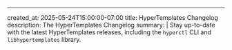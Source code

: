 ---
created_at: 2025-05-24T15:00:00-07:00
title: HyperTemplates Changelog
description: The HyperTemplates Changelog
summary: |
    Stay up-to-date with the latest HyperTemplates releases, including the `hyperctl` CLI and `libhypertemplates` library.